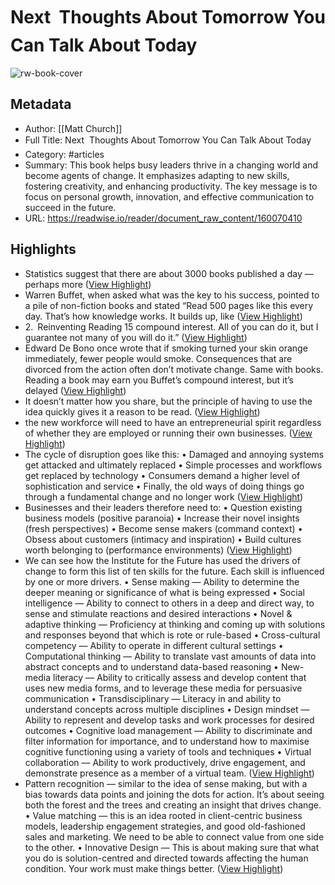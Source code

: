 # Next  Thoughts About Tomorrow You Can Talk About Today

![rw-book-cover](https://readwise-assets.s3.amazonaws.com/static/images/article2.74d541386bbf.png)

## Metadata
- Author: [[Matt Church]]
- Full Title: Next  Thoughts About Tomorrow You Can Talk About Today
- Category: #articles
- Summary: This book helps busy leaders thrive in a changing world and become agents of change. It emphasizes adapting to new skills, fostering creativity, and enhancing productivity. The key message is to focus on personal growth, innovation, and effective communication to succeed in the future.
- URL: https://readwise.io/reader/document_raw_content/160070410

## Highlights
- Statistics suggest that there are about 3000 books published a
  day — perhaps more ([View Highlight](https://read.readwise.io/read/01hv7cqm8d731dpmmcdfs6maam))
- Warren Buffet, when asked what was the key to his success,
  pointed to a pile of non-fiction books and stated “Read 500 pages like this every day. That’s how knowledge works. It builds up, like ([View Highlight](https://read.readwise.io/read/01hv7crxzx4a6yevtghap4fwc6))
- 2. Reinventing Reading 15
  compound interest. All of you can do it, but I guarantee not many of you will do it.” ([View Highlight](https://read.readwise.io/read/01hv7crybh5wnm29p5ketw2k6d))
- Edward De Bono once wrote that if smoking turned your skin orange immediately, fewer people would smoke. Consequences that are divorced from the action often don’t motivate change. Same with books. Reading a book may earn you Buffet’s compound interest, but it’s delayed ([View Highlight](https://read.readwise.io/read/01hv7d0svgddjktyaeh2k2rd5q))
- It doesn’t matter how you share, but the principle of having to use the idea quickly gives it a reason to be read. ([View Highlight](https://read.readwise.io/read/01hv7d2w7whgd1dbxba723vwa7))
- the new workforce will need to have
  an entrepreneurial spirit
  regardless of whether they are employed or running their own businesses. ([View Highlight](https://read.readwise.io/read/01hv8d5hqr7v5ahq4yqevzkq0n))
- The cycle of disruption goes like this:
  • Damaged and annoying systems get attacked and ultimately replaced
  • Simple processes and workflows get replaced by technology
  • Consumers demand a higher level of sophistication and service
  • Finally, the old ways of doing things go through a fundamental change and no longer work ([View Highlight](https://read.readwise.io/read/01hv8d85gc14js5cv0hca914mx))
- Businesses and their leaders therefore need to:
  • Question existing business models (positive paranoia) • Increase their novel insights (fresh perspectives) • Become sense makers (command context) • Obsess about customers (intimacy and inspiration) • Build cultures worth belonging to (performance environments) ([View Highlight](https://read.readwise.io/read/01hv8d7xv3w4m57mj37enrr6j4))
- We can see how the Institute for the Future has used the drivers
  of change to form this list of ten skills for the future. Each skill is influenced by one or more drivers.
  • Sense making — Ability to determine the deeper meaning or significance of what is being expressed
  • Social intelligence — Ability to connect to others in a deep and direct way, to sense and stimulate reactions and desired interactions
  • Novel & adaptive thinking — Proficiency at thinking and coming up with solutions and responses beyond that which is rote or rule-based
  • Cross-cultural competency — Ability to operate in different cultural settings
  • Computational thinking — Ability to translate vast amounts of data into abstract concepts and to understand data-based reasoning
  • New-media literacy — Ability to critically assess and develop content that uses new media forms, and to leverage these media for persuasive communication
  • Transdisciplinary — Literacy in and ability to understand concepts across multiple disciplines
  • Design mindset — Ability to represent and develop tasks and work processes for desired outcomes
  • Cognitive load management — Ability to discriminate and filter information for importance, and to understand how to maximise cognitive functioning using a variety of tools and techniques
  • Virtual collaboration — Ability to work productively, drive engagement, and demonstrate presence as a member of a virtual team. ([View Highlight](https://read.readwise.io/read/01hv8dp2k5j2pw2y8sjjs0sswr))
- Pattern recognition — similar to the idea of sense making, but with a bias towards data points and joining the dots for action. It’s about seeing both the forest and the trees and creating an insight that drives change.
  • Value matching — this is an idea rooted in client-centric business models, leadership engagement strategies, and good old-fashioned sales and marketing. We need to be able to connect value from one side to the other.
  • Innovative Design — This is about making sure that what you do is solution-centred and directed towards affecting the human condition. Your work must make things better. ([View Highlight](https://read.readwise.io/read/01hv8dqbtqvj65z9bvj3bfn47t))
